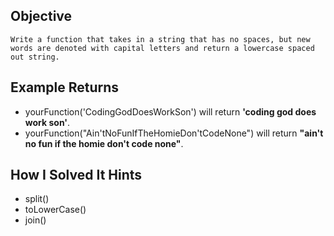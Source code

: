 ## Objective

    Write a function that takes in a string that has no spaces, but new words are denoted with capital letters and return a lowercase spaced out string.

## Example Returns

- yourFunction('CodingGodDoesWorkSon') will return **'coding god does work son'**.
- yourFunction("Ain'tNoFunIfTheHomieDon'tCodeNone") will return **"ain't no fun if the homie don't code none"**.

## How I Solved It Hints

- split()
- toLowerCase()
- join()
